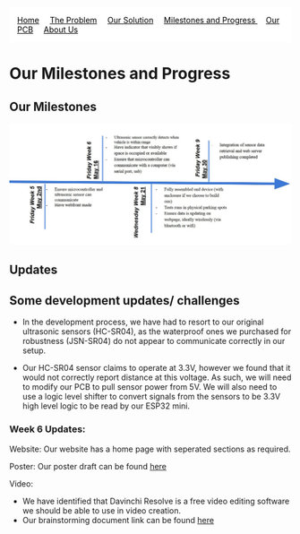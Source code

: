 <nav style="background-color: white; padding: 1em;">
  <a href="/" style="color:#000; margin-right: 15px; text-decoration: underline;">Home</a>
  <a href="/problem" style="color:#000; margin-right: 15px; text-decoration: underline;">The Problem</a>
  <a href="/solution" style="color: #000; margin-right: 15px; text-decoration: underline;">Our Solution</a>
  <a href="/milestones_progress" style="color:#000; margin-right: 15px; text-decoration: underline;"> Milestones and Progress </a>
  <a href="/pcb" style="color:#000;margin-right: 15px;  text-decoration: underline;">Our PCB</a>
  <a href="/team" style="color:#000; margin-right: 15px; text-decoration: underline;">About Us</a>
</nav>

# Our Milestones and Progress



## Our Milestones
![Milestone Timeline Image](source/solution/milestone_timeline.JPG)



## Updates


## Some development updates/ challenges
- In the development process, we have had to resort to our original ultrasonic sensors (HC-SR04), 
as the waterproof ones we purchased for robustness (JSN-SR04) do not appear to communicate correctly in our setup.

- Our HC-SR04 sensor claims to operate at 3.3V, however we found that it would not correctly report distance at this voltage.
As such, we will need to modify our PCB to pull sensor power from 5V. 
We will also need to use a logic level shifter to convert signals from the sensors to be 3.3V high level logic to be read by our ESP32 mini.



### Week 6 Updates:

Website: Our website has a home page with seperated sections as required.

Poster: Our poster draft can be found [here](https://docs.google.com/presentation/d/1rFXBSj3DbrjLsAPUIrnIcoYYUYrfbvTKr-7pOcrXOec/edit?usp=sharing)

Video:

- We have identified that Davinchi Resolve is a free video editing software we should be able to use in video creation.
- Our brainstorming document link can be found [here](https://docs.google.com/document/d/10_ftLWyBoUnVmPoIE4VHaFJpjuLpyQf4ek2ec_xqJh0/edit?usp=sharing) 